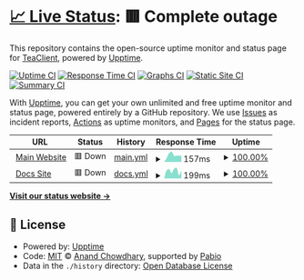 # [📈 Live Status](https://status.teaclient.net): <!--live status--> **🟥 Complete outage**

This repository contains the open-source uptime monitor and status page for [TeaClient](teaclient.net), powered by [Upptime](https://github.com/upptime/upptime).

[![Uptime CI](https://github.com/TeaClientMC/status/workflows/Uptime%20CI/badge.svg)](https://github.com/TeaClientMC/status/actions?query=workflow%3A%22Uptime+CI%22)
[![Response Time CI](https://github.com/TeaClientMC/status/workflows/Response%20Time%20CI/badge.svg)](https://github.com/TeaClientMC/status/actions?query=workflow%3A%22Response+Time+CI%22)
[![Graphs CI](https://github.com/TeaClientMC/status/workflows/Graphs%20CI/badge.svg)](https://github.com/TeaClientMC/status/actions?query=workflow%3A%22Graphs+CI%22)
[![Static Site CI](https://github.com/TeaClientMC/status/workflows/Static%20Site%20CI/badge.svg)](https://github.com/TeaClientMC/status/actions?query=workflow%3A%22Static+Site+CI%22)
[![Summary CI](https://github.com/TeaClientMC/status/workflows/Summary%20CI/badge.svg)](https://github.com/TeaClientMC/status/actions?query=workflow%3A%22Summary+CI%22)

With [Upptime](https://upptime.js.org), you can get your own unlimited and free uptime monitor and status page, powered entirely by a GitHub repository. We use [Issues](https://github.com/TeaClientMC/status/issues) as incident reports, [Actions](https://github.com/TeaClientMC/status/actions) as uptime monitors, and [Pages](https://status.teaclient.net) for the status page.

<!--start: status pages-->
<!-- This summary is generated by Upptime (https://github.com/upptime/upptime) -->
<!-- Do not edit this manually, your changes will be overwritten -->
<!-- prettier-ignore -->
| URL | Status | History | Response Time | Uptime |
| --- | ------ | ------- | ------------- | ------ |
| <img alt="" src="https://icons.duckduckgo.com/ip3/teaclient.net.ico" height="13"> [Main Website](https://teaclient.net) | 🟥 Down | [main.yml](https://github.com/TeaClientMC/status/commits/HEAD/history/main.yml) | <details><summary><img alt="Response time graph" src="./graphs/main/response-time-week.png" height="20"> 157ms</summary><br><a href="https://status.teaclient.net/history/main"><img alt="Response time 150" src="https://img.shields.io/endpoint?url=https%3A%2F%2Fraw.githubusercontent.com%2FTeaClientMC%2Fstatus%2FHEAD%2Fapi%2Fmain%2Fresponse-time.json"></a><br><a href="https://status.teaclient.net/history/main"><img alt="24-hour response time 101" src="https://img.shields.io/endpoint?url=https%3A%2F%2Fraw.githubusercontent.com%2FTeaClientMC%2Fstatus%2FHEAD%2Fapi%2Fmain%2Fresponse-time-day.json"></a><br><a href="https://status.teaclient.net/history/main"><img alt="7-day response time 157" src="https://img.shields.io/endpoint?url=https%3A%2F%2Fraw.githubusercontent.com%2FTeaClientMC%2Fstatus%2FHEAD%2Fapi%2Fmain%2Fresponse-time-week.json"></a><br><a href="https://status.teaclient.net/history/main"><img alt="30-day response time 150" src="https://img.shields.io/endpoint?url=https%3A%2F%2Fraw.githubusercontent.com%2FTeaClientMC%2Fstatus%2FHEAD%2Fapi%2Fmain%2Fresponse-time-month.json"></a><br><a href="https://status.teaclient.net/history/main"><img alt="1-year response time 150" src="https://img.shields.io/endpoint?url=https%3A%2F%2Fraw.githubusercontent.com%2FTeaClientMC%2Fstatus%2FHEAD%2Fapi%2Fmain%2Fresponse-time-year.json"></a></details> | <details><summary><a href="https://status.teaclient.net/history/main">100.00%</a></summary><a href="https://status.teaclient.net/history/main"><img alt="All-time uptime 100.00%" src="https://img.shields.io/endpoint?url=https%3A%2F%2Fraw.githubusercontent.com%2FTeaClientMC%2Fstatus%2FHEAD%2Fapi%2Fmain%2Fuptime.json"></a><br><a href="https://status.teaclient.net/history/main"><img alt="24-hour uptime 100.00%" src="https://img.shields.io/endpoint?url=https%3A%2F%2Fraw.githubusercontent.com%2FTeaClientMC%2Fstatus%2FHEAD%2Fapi%2Fmain%2Fuptime-day.json"></a><br><a href="https://status.teaclient.net/history/main"><img alt="7-day uptime 100.00%" src="https://img.shields.io/endpoint?url=https%3A%2F%2Fraw.githubusercontent.com%2FTeaClientMC%2Fstatus%2FHEAD%2Fapi%2Fmain%2Fuptime-week.json"></a><br><a href="https://status.teaclient.net/history/main"><img alt="30-day uptime 100.00%" src="https://img.shields.io/endpoint?url=https%3A%2F%2Fraw.githubusercontent.com%2FTeaClientMC%2Fstatus%2FHEAD%2Fapi%2Fmain%2Fuptime-month.json"></a><br><a href="https://status.teaclient.net/history/main"><img alt="1-year uptime 100.00%" src="https://img.shields.io/endpoint?url=https%3A%2F%2Fraw.githubusercontent.com%2FTeaClientMC%2Fstatus%2FHEAD%2Fapi%2Fmain%2Fuptime-year.json"></a></details>
| <img alt="" src="https://icons.duckduckgo.com/ip3/docs.teaclient.net.ico" height="13"> [Docs Site](https://docs.teaclient.net) | 🟥 Down | [docs.yml](https://github.com/TeaClientMC/status/commits/HEAD/history/docs.yml) | <details><summary><img alt="Response time graph" src="./graphs/docs/response-time-week.png" height="20"> 199ms</summary><br><a href="https://status.teaclient.net/history/docs"><img alt="Response time 157" src="https://img.shields.io/endpoint?url=https%3A%2F%2Fraw.githubusercontent.com%2FTeaClientMC%2Fstatus%2FHEAD%2Fapi%2Fdocs%2Fresponse-time.json"></a><br><a href="https://status.teaclient.net/history/docs"><img alt="24-hour response time 158" src="https://img.shields.io/endpoint?url=https%3A%2F%2Fraw.githubusercontent.com%2FTeaClientMC%2Fstatus%2FHEAD%2Fapi%2Fdocs%2Fresponse-time-day.json"></a><br><a href="https://status.teaclient.net/history/docs"><img alt="7-day response time 199" src="https://img.shields.io/endpoint?url=https%3A%2F%2Fraw.githubusercontent.com%2FTeaClientMC%2Fstatus%2FHEAD%2Fapi%2Fdocs%2Fresponse-time-week.json"></a><br><a href="https://status.teaclient.net/history/docs"><img alt="30-day response time 157" src="https://img.shields.io/endpoint?url=https%3A%2F%2Fraw.githubusercontent.com%2FTeaClientMC%2Fstatus%2FHEAD%2Fapi%2Fdocs%2Fresponse-time-month.json"></a><br><a href="https://status.teaclient.net/history/docs"><img alt="1-year response time 157" src="https://img.shields.io/endpoint?url=https%3A%2F%2Fraw.githubusercontent.com%2FTeaClientMC%2Fstatus%2FHEAD%2Fapi%2Fdocs%2Fresponse-time-year.json"></a></details> | <details><summary><a href="https://status.teaclient.net/history/docs">100.00%</a></summary><a href="https://status.teaclient.net/history/docs"><img alt="All-time uptime 100.00%" src="https://img.shields.io/endpoint?url=https%3A%2F%2Fraw.githubusercontent.com%2FTeaClientMC%2Fstatus%2FHEAD%2Fapi%2Fdocs%2Fuptime.json"></a><br><a href="https://status.teaclient.net/history/docs"><img alt="24-hour uptime 100.00%" src="https://img.shields.io/endpoint?url=https%3A%2F%2Fraw.githubusercontent.com%2FTeaClientMC%2Fstatus%2FHEAD%2Fapi%2Fdocs%2Fuptime-day.json"></a><br><a href="https://status.teaclient.net/history/docs"><img alt="7-day uptime 100.00%" src="https://img.shields.io/endpoint?url=https%3A%2F%2Fraw.githubusercontent.com%2FTeaClientMC%2Fstatus%2FHEAD%2Fapi%2Fdocs%2Fuptime-week.json"></a><br><a href="https://status.teaclient.net/history/docs"><img alt="30-day uptime 100.00%" src="https://img.shields.io/endpoint?url=https%3A%2F%2Fraw.githubusercontent.com%2FTeaClientMC%2Fstatus%2FHEAD%2Fapi%2Fdocs%2Fuptime-month.json"></a><br><a href="https://status.teaclient.net/history/docs"><img alt="1-year uptime 100.00%" src="https://img.shields.io/endpoint?url=https%3A%2F%2Fraw.githubusercontent.com%2FTeaClientMC%2Fstatus%2FHEAD%2Fapi%2Fdocs%2Fuptime-year.json"></a></details>

<!--end: status pages-->

[**Visit our status website →**](https://status.teaclient.net)

## 📄 License

- Powered by: [Upptime](https://github.com/upptime/upptime)
- Code: [MIT](./LICENSE) © [Anand Chowdhary](https://anandchowdhary.com), supported by [Pabio](https://pabio.com)
- Data in the `./history` directory: [Open Database License](https://opendatacommons.org/licenses/odbl/1-0/)
